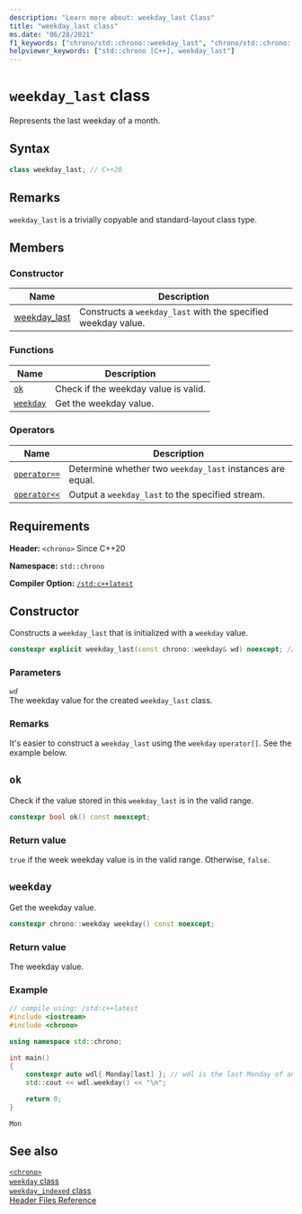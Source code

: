 ```yaml
---
description: "Learn more about: weekday_last Class"
title: "weekday_last class"
ms.date: "06/28/2021"
f1_keywords: ["chrono/std::chrono::weekday_last", "chrono/std::chrono::weekday_last::ok", "std::chrono::weekday_last::weekday", "chrono/std::chrono::weekday_last::ok", "chrono/std::chrono::weekday_last::weekday"]
helpviewer_keywords: ["std::chrono [C++], weekday_last"]
---
```


# `weekday_last` class  

Represents the last weekday of a month.

## Syntax

```cpp
class weekday_last; // C++20
```

## Remarks

 `weekday_last` is a trivially copyable and standard-layout class type.

## Members

### Constructor

|Name|Description|
|----------|-----------------|
| [weekday_last](#weekday_last) | Constructs a `weekday_last` with the specified weekday value. |

### Functions

|Name|Description|
|----------|-----------------|
| [`ok`](#ok) | Check if the weekday value is valid. |
| [`weekday`](#weekday) | Get the weekday value. |

### Operators

|Name|Description|
|----------|-----------------|
| [`operator==`](chrono-operators.md#op_eq_eq) | Determine whether two `weekday_last` instances are equal. |
| [`operator<<`](chrono-operators.md#op_left_shift) | Output a  `weekday_last` to the specified stream. |

## Requirements

**Header:** `<chrono>` Since C++20

**Namespace:** `std::chrono`

**Compiler Option:** [`/std:c++latest`](../build/reference/std-specify-language-standard-version.md)

## <a name="weekday_last"></a> Constructor

Constructs a `weekday_last` that is initialized with a `weekday` value.

```cpp
constexpr explicit weekday_last(const chrono::weekday& wd) noexcept; // C++20
```

### Parameters

*`wd`*\
The weekday value for the created `weekday_last` class.

### Remarks

It's easier to construct a `weekday_last` using the `weekday` `operator[]`. See the example below.

## <a name="ok"></a> `ok`

Check if the value stored in this `weekday_last` is in the valid range.

```cpp
constexpr bool ok() const noexcept;
```

### Return value

`true` if the week weekday value is in the valid range. Otherwise, `false`.

## <a name="weekday"></a> `weekday`

 Get the weekday value.

```cpp
constexpr chrono::weekday weekday() const noexcept;
```

### Return value

The weekday value.

### Example

```cpp
// compile using: /std:c++latest
#include <iostream>
#include <chrono>

using namespace std::chrono;

int main()
{
    constexpr auto wdl{ Monday[last] }; // wdl is the last Monday of an unspecified month
    std::cout << wdl.weekday() << "\n";

    return 0;
}
```

```output
Mon
```

## See also

[`<chrono>`](chrono.md)\
[`weekday` class](weekday-class.md)\
[`weekday_indexed` class](weekdayindexed-class.md)\
[Header Files Reference](cpp-standard-library-header-files.md)